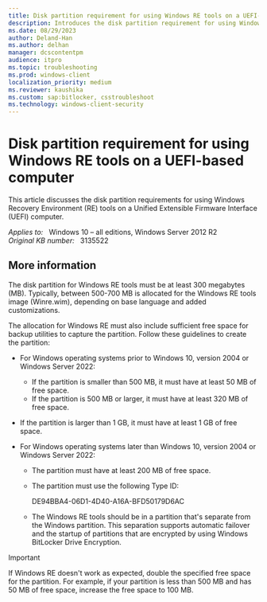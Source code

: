 ```yaml
---
title: Disk partition requirement for using Windows RE tools on a UEFI-based computer
description: Introduces the disk partition requirement for using Windows RE tools on a UEFI-based computer.
ms.date: 08/29/2023
author: Deland-Han
ms.author: delhan
manager: dcscontentpm
audience: itpro
ms.topic: troubleshooting
ms.prod: windows-client
localization_priority: medium
ms.reviewer: kaushika
ms.custom: sap:bitlocker, csstroubleshoot
ms.technology: windows-client-security
---
```

# Disk partition requirement for using Windows RE tools on a UEFI-based computer

This article discusses the disk partition requirements for using Windows Recovery Environment (RE) tools on a Unified Extensible Firmware Interface (UEFI) computer.

_Applies to:_ &nbsp; Windows 10 – all editions, Windows Server 2012 R2  
_Original KB number:_ &nbsp; 3135522

## More information

The disk partition for Windows RE tools must be at least 300 megabytes (MB). Typically, between 500-700 MB is allocated for the Windows RE tools image (Winre.wim), depending on base language and added customizations.

The allocation for Windows RE must also include sufficient free space for backup utilities to capture the partition. Follow these guidelines to create the partition:

- For Windows operating systems prior to Windows 10, version 2004 or Windows Server 2022:

   - If the partition is smaller than 500 MB, it must have at least 50 MB of free space.
   - If the partition is 500 MB or larger, it must have at least 320 MB of free space.

- If the partition is larger than 1 GB, it must have at least 1 GB of free space.
- For Windows operating systems later than Windows 10, version 2004 or Windows Server 2022:

   - The partition must have at least 200 MB of free space.
   - The partition must use the following Type ID:

     DE94BBA4-06D1-4D40-A16A-BFD50179D6AC
   - The Windows RE tools should be in a partition that's separate from the Windows partition. This separation supports automatic failover and the startup of partitions that are encrypted by using Windows BitLocker Drive Encryption.

> [!IMPORTANT]
> If Windows RE doesn't work as expected, double the specified free space for the partition. For example, if your partition is less than 500 MB and has 50 MB of free space, increase the free space to 100 MB.
